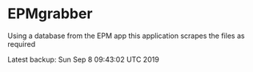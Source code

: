 # EPMgrabber
Using a database from the EPM app this application scrapes the files as required


Latest backup: Sun Sep 8 09:43:02 UTC 2019
